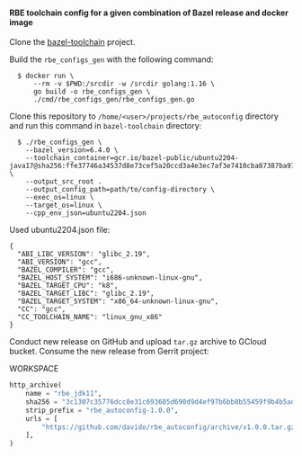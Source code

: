 #### RBE toolchain config for a given combination of Bazel release and docker image

Clone the [bazel-toolchain](https://github.com/bazelbuild/bazel-toolchains.git)
project.

Build the `rbe_configs_gen` with the following command:

```
  $ docker run \
      --rm -v $PWD:/srcdir -w /srcdir golang:1.16 \
      go build -o rbe_configs_gen \
      ./cmd/rbe_configs_gen/rbe_configs_gen.go
```

Clone this repository to `/home/<user>/projects/rbe_autoconfig`
directory and run this command in `bazel-toolchain` directory:

```
  $ ./rbe_configs_gen \
    --bazel_version=6.4.0 \
    --toolchain_container=gcr.io/bazel-public/ubuntu2204-java17@sha256:ffe37746a34537d8e73cef5a20ccd3a4e3ec7af3e7410cba87387ba97c0e520f \
    --output_src_root .
    --output_config_path=path/to/config-directory \
    --exec_os=linux \
    --target_os=linux \
    --cpp_env_json=ubuntu2204.json
```

Used ubuntu2204.json file:

```
{
  "ABI_LIBC_VERSION": "glibc_2.19",
  "ABI_VERSION": "gcc",
  "BAZEL_COMPILER": "gcc",
  "BAZEL_HOST_SYSTEM": "i686-unknown-linux-gnu",
  "BAZEL_TARGET_CPU": "k8",
  "BAZEL_TARGET_LIBC": "glibc_2.19",
  "BAZEL_TARGET_SYSTEM": "x86_64-unknown-linux-gnu",
  "CC": "gcc",
  "CC_TOOLCHAIN_NAME": "linux_gnu_x86"
}
```

Conduct new release on GitHub and upload `tar.gz` archive to GCloud bucket.
Consume the new release from Gerrit project:

WORKSPACE
```python
http_archive(
    name = "rbe_jdk11",
    sha256 = "3c1307c35776dcc8e31c693685d690d9d4ef97b6bb8b55459f9b4b5ad3b8da14",
    strip_prefix = "rbe_autoconfig-1.0.0",
    urls = [
        "https://github.com/davido/rbe_autoconfig/archive/v1.0.0.tar.gz",
    ],
)

```

